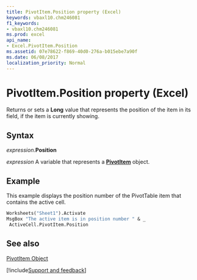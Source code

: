 ```yaml
---
title: PivotItem.Position property (Excel)
keywords: vbaxl10.chm246081
f1_keywords:
- vbaxl10.chm246081
ms.prod: excel
api_name:
- Excel.PivotItem.Position
ms.assetid: 07e78622-f869-40d0-276a-b015ebe7a90f
ms.date: 06/08/2017
localization_priority: Normal
---
```



# PivotItem.Position property (Excel)

Returns or sets a  **Long** value that represents the position of the item in its field, if the item is currently showing.


## Syntax

_expression_.**Position**

_expression_ A variable that represents a **[PivotItem](Excel.PivotItem.md)** object.


## Example

This example displays the position number of the PivotTable item that contains the active cell.


```vb
Worksheets("Sheet1").Activate 
MsgBox "The active item is in position number " & _ 
 ActiveCell.PivotItem.Position
```


## See also


[PivotItem Object](Excel.PivotItem.md)

[!include[Support and feedback](~/includes/feedback-boilerplate.md)]